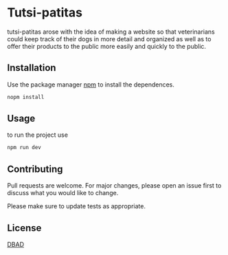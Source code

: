 # Tutsi-patitas

tutsi-patitas arose with the idea of making a website so that veterinarians could keep track of their dogs in more detail and organized as well as to offer their products to the public more easily and quickly to the public. 

## Installation

Use the package manager [npm](https://pip.pypa.io/en/stable/) to install the dependences.

```bash
nopm install 
```

## Usage
to run the project use 

```javascript
npm run dev 
```


## Contributing
Pull requests are welcome. For major changes, please open an issue first to discuss what you would like to change.

Please make sure to update tests as appropriate.

## License
[DBAD](https://dbad-license.org/)
